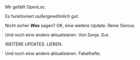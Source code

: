 Mir gefällt OpenLoc.

Es funktioniert *außergewöhnlich* gut.

Nicht sicher ***Was*** sagen?
OK, eine weitere Update. Reine Genius.

Und noch eine andere aktualisieren.  Von Sonja.  Gut.

WEITERE UPDATES. LIEBEN.

Und noch eine andere aktualisieren. Fabelhafte.


<!--HONumber=Oct16_HO1-->


